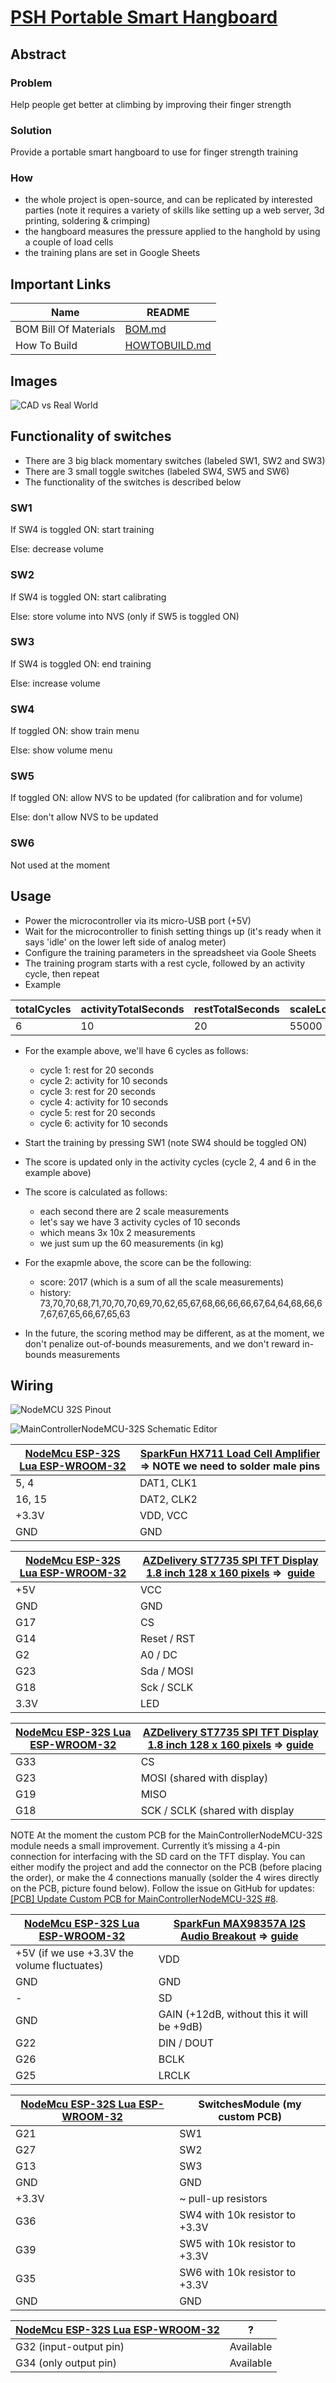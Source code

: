 # [PSH Portable Smart Hangboard](https://github.com/ovidiurosu90/psh-portable-smart-hangboard)

## Abstract
### Problem
Help people get better at climbing by improving their finger strength

### Solution
Provide a portable smart hangboard to use for finger strength training

### How
- the whole project is open-source, and can be replicated by interested parties (note it requires a variety of skills like setting up a web server, 3d printing, soldering & crimping)
- the hangboard measures the pressure applied to the hanghold by using a couple of load cells
- the training plans are set in Google Sheets


## Important Links

| Name | README |
| --------------------- | ------------- |
| BOM Bill Of Materials | [BOM.md](BOM.md) |
| How To Build | [HOWTOBUILD.md](HOWTOBUILD.md) |


## Images

![CAD vs Real World](./Images/PSH_Portable_Smart_Hangboard_May_2024_v3_2024-05-13_CAD_vs_real_world.PNG "CAD vs Real World")

## Functionality of switches
- There are 3 big black momentary switches (labeled SW1, SW2 and SW3)
- There are 3 small toggle switches (labeled SW4, SW5 and SW6)
- The functionality of the switches is described below

### SW1
If SW4 is toggled ON: start training

Else: decrease volume

### SW2
If SW4 is toggled ON: start calibrating

Else: store volume into NVS (only if SW5 is toggled ON)

### SW3
If SW4 is toggled ON: end training

Else: increase volume

### SW4
If toggled ON: show train menu

Else: show volume menu

### SW5
If toggled ON: allow NVS to be updated (for calibration and for volume)

Else: don't allow NVS to be updated

### SW6
Not used at the moment

## Usage
- Power the microcontroller via its micro-USB port (+5V)
- Wait for the microcontroller to finish setting things up (it's ready when it says 'idle' on the lower left side of analog meter)
- Configure the training parameters in the spreadsheet via Goole Sheets
- The training program starts with a rest cycle, followed by an activity cycle, then repeat
- Example

| totalCycles | activityTotalSeconds | restTotalSeconds | scaleLowerLimitGrams | scaleUpperLimitGrams |
| ----------- | -------------------- | ---------------- | -------------------- | -------------------- |
| 6           | 10                   | 20               | 55000                | 90000                |

- For the example above, we'll have 6 cycles as follows:
    - cycle 1: rest for 20 seconds
    - cycle 2: activity for 10 seconds
    - cycle 3: rest for 20 seconds
    - cycle 4: activity for 10 seconds
    - cycle 5: rest for 20 seconds
    - cycle 6: activity for 10 seconds

- Start the training by pressing SW1 (note SW4 should be toggled ON)
- The score is updated only in the activity cycles (cycle 2, 4 and 6 in the example above)
- The score is calculated as follows:
    - each second there are 2 scale measurements
    - let's say we have 3 activity cycles of 10 seconds
    - which means 3x 10x 2 measurements
    - we just sum up the 60 measurements (in kg)
- For the exapmle above, the score can be the following:
    - score: 2017 (which is a sum of all the scale measurements)
    - history: 73,70,70,68,71,70,70,70,69,70,62,65,67,68,66,66,66,67,64,64,68,66,67,67,67,65,66,67,65,63
- In the future, the scoring method may be different, as at the moment, we don't penalize out-of-bounds measurements, and we don't reward in-bounds measurements


## Wiring

![NodeMCU 32S Pinout](./Images/NodeMCU-32S_pinout.png "NodeMCU 32S Pinout")

![MainControllerNodeMCU-32S Schematic Editor](./Images/MainControllerNodeMCU-32S_Schematic_Editor.PNG "MainControllerNodeMCU-32S Schematic Editor")

| [NodeMcu ESP-32S Lua ESP-WROOM-32](https://opencircuit.shop/product/nodemcu-esp-32s-lua-esp-wroom-32-wifi) | [SparkFun HX711 Load Cell Amplifier](https://eu.robotshop.com/products/hx711-load-cell-amplifier?variant=42600661942440) => NOTE we need to solder male pins |
| ---------------------------------------------------------------------------------------------------------- | ------------------------------------------------------------------------------------------------------------------------------------------------------------ |
| 5, 4                                                                                                       | DAT1, CLK1                                                                                                                                                   |
| 16, 15                                                                                                     | DAT2, CLK2                                                                                                                                                   |
| +3.3V                                                                                                      | VDD, VCC                                                                                                                                                     |
| GND                                                                                                        | GND                                                                                                                                                          |

| [NodeMcu ESP-32S Lua ESP-WROOM-32](https://opencircuit.shop/product/nodemcu-esp-32s-lua-esp-wroom-32-wifi) | [AZDelivery ST7735 SPI TFT Display 1.8 inch 128 x 160 pixels](https://www.amazon.nl/dp/B078J5TS2G/ref=pe_28126711_487805961_TE_item?th=1) =>  [guide](https://www.az-delivery.de/en/blogs/azdelivery-blog-fur-arduino-und-raspberry-pi/1-8-toll-tft-am-esp-32-dev-kit-c-betreiben) |
| ---------------------------------------------------------------------------------------------------------- | ---------------------------------------------------------------------------------------------------------------------------------------------------------------------------------------------------------------------------------------------------------------------------------- |
| +5V                                                                                                        | VCC                                                                                                                                                                                                                                                                                |
| GND                                                                                                        | GND                                                                                                                                                                                                                                                                                |
| G17                                                                                                        | CS                                                                                                                                                                                                                                                                                 |
| G14                                                                                                        | Reset / RST                                                                                                                                                                                                                                                                        |
| G2                                                                                                         | A0 / DC                                                                                                                                                                                                                                                                            |
| G23                                                                                                        | Sda / MOSI                                                                                                                                                                                                                                                                         |
| G18                                                                                                        | Sck / SCLK                                                                                                                                                                                                                                                                         |
| 3.3V                                                                                                       | LED                                                                                                                                                                                                                                                                                |

| [NodeMcu ESP-32S Lua ESP-WROOM-32](https://opencircuit.shop/product/nodemcu-esp-32s-lua-esp-wroom-32-wifi) | [AZDelivery ST7735 SPI TFT Display 1.8 inch 128 x 160 pixels](https://www.amazon.nl/dp/B078J5TS2G/ref=pe_28126711_487805961_TE_item?th=1) => [guide](https://randomnerdtutorials.com/guide-to-1-8-tft-display-with-arduino/) |
| ---------------------------------------------------------------------------------------------------------- | ---------------------------------------------------------------------------------------------------------------------------------------------------------------------------------------------------------------------------- |
| G33                                                                                                        | CS                                                                                                                                                                                                                           |
| G23                                                                                                        | MOSI (shared with display)                                                                                                                                                                                                   |
| G19                                                                                                        | MISO                                                                                                                                                                                                                         |
| G18                                                                                                        | SCK / SCLK (shared with display                                                                                                                                                                                              |

NOTE At the moment the custom PCB for the MainControllerNodeMCU-32S module needs a small improvement. Currently it’s missing a 4-pin connection for interfacing with the SD card on the TFT display. You can either modify the project and add the connector on the PCB (before placing the order), or make the 4 connections manually (solder the 4 wires directly on the PCB, picture found below). Follow the issue on GitHub for updates: [\[PCB\] Update Custom PCB for MainControllerNodeMCU-32S #8](https://github.com/ovidiurosu90/psh-portable-smart-hangboard/issues/8).


| [NodeMcu ESP-32S Lua ESP-WROOM-32](https://opencircuit.shop/product/nodemcu-esp-32s-lua-esp-wroom-32-wifi) | [SparkFun MAX98357A I2S Audio Breakout](https://opencircuit.shop/product/sparkfun-i2s-audio-breakout-max98357a) => [guide](https://learn.sparkfun.com/tutorials/i2s-audio-breakout-hookup-guide/all) |
| ---------------------------------------------------------------------------------------------------------- | ---------------------------------------------------------------------------------------------------------------------------------------------------------------------------------------------------- |
| +5V (if we use +3.3V the volume fluctuates)                                                                | VDD                                                                                                                                                                                                  |
| GND                                                                                                        | GND                                                                                                                                                                                                  |
| \-                                                                                                         | SD                                                                                                                                                                                                   |
| GND                                                                                                        | GAIN (+12dB, without this it will be +9dB)                                                                                                                                                           |
| G22                                                                                                        | DIN / DOUT                                                                                                                                                                                           |
| G26                                                                                                        | BCLK                                                                                                                                                                                                 |
| G25                                                                                                        | LRCLK                                                                                                                                                                                                |

| [NodeMcu ESP-32S Lua ESP-WROOM-32](https://opencircuit.shop/product/nodemcu-esp-32s-lua-esp-wroom-32-wifi) | SwitchesModule (my custom PCB) |
| ---------------------------------------------------------------------------------------------------------- | ------------------------------ |
| G21                                                                                                        | SW1                            |
| G27                                                                                                        | SW2                            |
| G13                                                                                                        | SW3                            |
| GND                                                                                                        | GND                            |
| +3.3V                                                                                                      | ~ pull-up resistors            |
| G36                                                                                                        | SW4 with 10k resistor to +3.3V |
| G39                                                                                                        | SW5 with 10k resistor to +3.3V |
| G35                                                                                                        | SW6 with 10k resistor to +3.3V |
| GND                                                                                                        | GND                            |

| [NodeMcu ESP-32S Lua ESP-WROOM-32](https://opencircuit.shop/product/nodemcu-esp-32s-lua-esp-wroom-32-wifi) | ?         |
| ---------------------------------------------------------------------------------------------------------- | --------- |
| G32 (input-output pin)                                                                                     | Available |
| G34 (only output pin)                                                                                      | Available |



